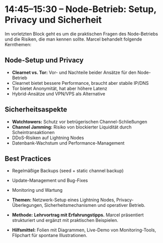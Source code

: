 # 14:45–15:30 – Node-Betrieb: Setup, Privacy und Sicherheit

Im vorletzten Block geht es um die praktischen Fragen des Node-Betriebs und die Risiken, die man kennen sollte. Marcel behandelt folgende Kernthemen:

## Node-Setup und Privacy
- **Clearnet vs. Tor:** Vor- und Nachteile beider Ansätze für den Node-Betrieb
- Clearnet bietet bessere Performance, braucht aber stabile IP/DNS
- Tor bietet Anonymität, hat aber höhere Latenz
- Hybrid-Ansätze und VPN/VPS als Alternative

## Sicherheitsaspekte
- **Watchtowers:** Schutz vor betrügerischen Channel-Schließungen
- **Channel Jamming:** Risiko von blockierter Liquidität durch Scheintransaktionen
- DDoS-Risiken auf Lightning Nodes
- Datenbank-Wachstum und Performance-Management

## Best Practices
- Regelmäßige Backups (seed + static channel backup)
- Update-Management und Bug-Fixes
- Monitoring und Wartung

- **Themen:** Netzwerk-Setup eines Lightning Nodes, Privacy-Überlegungen, Sicherheitsmechanismen und operativer Betrieb.

- **Methode:** **Lehrvortrag mit Erfahrungstipps.** Marcel präsentiert strukturiert und ergänzt mit praktischen Beispielen.

- **Hilfsmittel:** Folien mit Diagrammen, Live-Demo von Monitoring-Tools, Flipchart für spontane Illustrationen. 